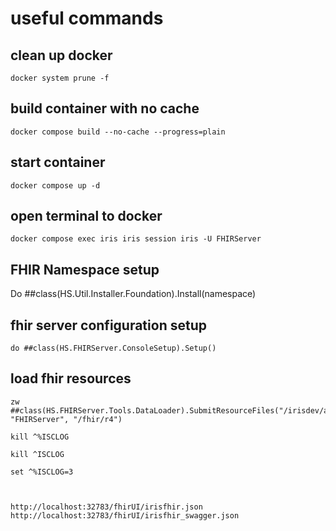 # useful commands
## clean up docker
```
docker system prune -f
```

## build container with no cache
```
docker compose build --no-cache --progress=plain
```

## start container
```
docker compose up -d
```

## open terminal to docker
```
docker compose exec iris iris session iris -U FHIRServer
```

## FHIR Namespace setup

Do ##class(HS.Util.Installer.Foundation).Install(namespace)


## fhir server configuration setup
```
do ##class(HS.FHIRServer.ConsoleSetup).Setup()
```

## load fhir resources
```
zw ##class(HS.FHIRServer.Tools.DataLoader).SubmitResourceFiles("/irisdev/app/output/fhir/", "FHIRServer", "/fhir/r4")

kill ^%ISCLOG

kill ^ISCLOG

set ^%ISCLOG=3



http://localhost:32783/fhirUI/irisfhir.json
http://localhost:32783/fhirUI/irisfhir_swagger.json

